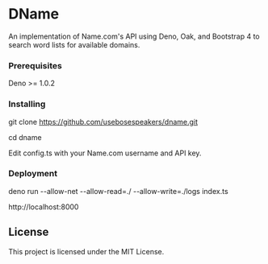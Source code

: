 # DName

An implementation of Name.com's API using Deno, Oak, and Bootstrap 4 to search word lists for available domains.

### Prerequisites

Deno >= 1.0.2

### Installing

git clone https://github.com/usebosespeakers/dname.git

cd dname

Edit config.ts with your Name.com username and API key.

### Deployment

deno run --allow-net --allow-read=./ --allow-write=./logs index.ts

http://localhost:8000 

## License

This project is licensed under the MIT License.
